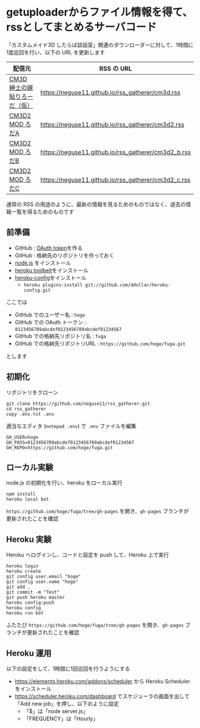 ﻿# getuploaderからファイル情報を得て、rssとしてまとめるサーバコード

「カスタムメイド3D したらば談話室」関連のダウンローダーに対して、1時間に1度巡回を行い、以下の URL を更新します

| 配信元                                                          | RSS の URL                                            |
| -------------                                                   | -------------                                         |
|[CM3D 紳士の嫁貼りろーだ（仮）](http://ux.getuploader.com/CM3D/) | https://neguse11.github.io/rss_gatherer/cm3d.rss      |
|[CM3D2 MOD ろだA](http://ux.getuploader.com/cm3d2/)              | https://neguse11.github.io/rss_gatherer/cm3d2.rss     |
|[CM3D2 MOD ろだB](http://ux.getuploader.com/cm3d2_b/)            | https://neguse11.github.io/rss_gatherer/cm3d2_b.rss   |
|[CM3D2 MOD ろだC](http://ux.getuploader.com/cm3d2_c/)            | https://neguse11.github.io/rss_gatherer/cm3d2_c.rss   |

通常の RSS の用途のように、最新の情報を見るためのものではなく、過去の情報一覧を得るためのものです


## 前準備

 - GitHub : [OAuth token](https://help.github.com/articles/git-automation-with-oauth-tokens/)を作る
 - GitHub : 格納先のリポジトリを作っておく
 - [node.js](https://nodejs.org/) をインストール
 - [heroku toolbelt](https://toolbelt.heroku.com/)をインストール
 - [heroku-config](https://github.com/ddollar/heroku-config)をインストール
     - `heroku plugins:install git://github.com/ddollar/heroku-config.git`

ここでは

 - GitHub でのユーザー名 : `hoge`
 - GitHub での OAuth トークン : `0123456789abcdef0123456789abcdef01234567`
 - GitHub での格納先リポジトリ名 : `fuga`
 - GitHub での格納先リポジトリURL : `https://github.com/hoge/fuga.git`

とします


## 初期化

リポジトリをクローン

```
git clone https://github.com/neguse11/rss_gatherer.git
cd rss_gatherer
copy .env.txt .env
```

適当なエディタ (`notepad .env`) で `.env` ファイルを編集

```
GH_USER=hoge
GH_PASS=0123456789abcdef0123456789abcdef01234567
GH_REPO=https://github.com/hoge/fuga.git
```


## ローカル実験

node.js の初期化を行い、heroku をローカル実行

```
npm install
heroku local bot
```

`https://github.com/hoge/fuga/tree/gh-pages` を開き、`gh-pages` ブランチが更新されたことを確認


## Heroku 実験

Heroku へログインし、コードと設定を push して、Heroku 上で実行

```
heroku login
heroku create
git config user.email "hoge"
git config user.name "hoge"
git add .
git commit -m "Test"
git push heroku master
heroku config:push
heroku config
heroku run bot
```

ふたたび `https://github.com/hoge/fuga/tree/gh-pages` を開き、`gh-pages` ブランチが更新されたことを確認


## Heroku 運用

以下の設定をして、1時間に1回巡回を行うようにする

 - https://elements.heroku.com/addons/scheduler から Heroku Scheduler をインストール
 - https://scheduler.heroku.com/dashboard でスケジューラの画面を出して「Add new job」を押し、以下のように設定
    - 「$」は「node server.js」
    - 「FREQUENCY」は「Hourly」
